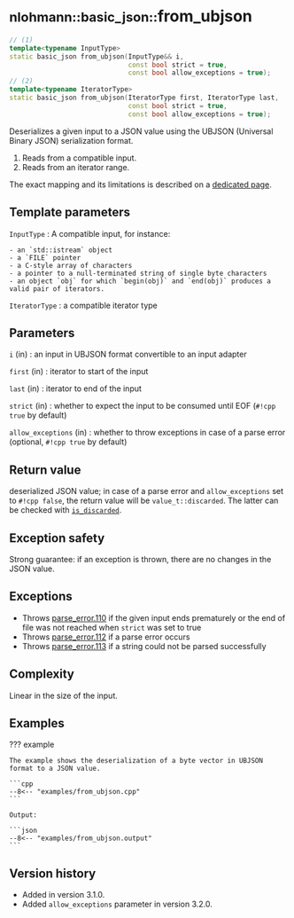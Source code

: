 # <small>nlohmann::basic_json::</small>from_ubjson

```cpp
// (1)
template<typename InputType>
static basic_json from_ubjson(InputType&& i,
                              const bool strict = true,
                              const bool allow_exceptions = true);
// (2)
template<typename IteratorType>
static basic_json from_ubjson(IteratorType first, IteratorType last,
                              const bool strict = true,
                              const bool allow_exceptions = true);
```

Deserializes a given input to a JSON value using the UBJSON (Universal Binary JSON) serialization format.

1. Reads from a compatible input.
2. Reads from an iterator range.

The exact mapping and its limitations is described on a [dedicated page](../../features/binary_formats/ubjson.md).

## Template parameters

`InputType`
:   A compatible input, for instance:
    
    - an `std::istream` object
    - a `FILE` pointer
    - a C-style array of characters
    - a pointer to a null-terminated string of single byte characters
    - an object `obj` for which `begin(obj)` and `end(obj)` produces a valid pair of iterators.

`IteratorType`
:   a compatible iterator type

## Parameters

`i` (in)
:   an input in UBJSON format convertible to an input adapter

`first` (in)
:   iterator to start of the input

`last` (in)
:   iterator to end of the input

`strict` (in)
:   whether to expect the input to be consumed until EOF (`#!cpp true` by default)

`allow_exceptions` (in)
:   whether to throw exceptions in case of a parse error (optional, `#!cpp true` by default)

## Return value

deserialized JSON value; in case of a parse error and `allow_exceptions` set to `#!cpp false`, the return value will be
`value_t::discarded`. The latter can be checked with [`is_discarded`](is_discarded.md).

## Exception safety

Strong guarantee: if an exception is thrown, there are no changes in the JSON value.

## Exceptions

- Throws [parse_error.110](../../home/exceptions.md#jsonexceptionparse_error110) if the given input ends prematurely or
  the end of file was not reached when `strict` was set to true
- Throws [parse_error.112](../../home/exceptions.md#jsonexceptionparse_error112) if a parse error occurs
- Throws [parse_error.113](../../home/exceptions.md#jsonexceptionparse_error113) if a string could not be parsed 
  successfully

## Complexity

Linear in the size of the input.

## Examples

??? example

    The example shows the deserialization of a byte vector in UBJSON format to a JSON value.
     
    ```cpp
    --8<-- "examples/from_ubjson.cpp"
    ```
    
    Output:
    
    ```json
    --8<-- "examples/from_ubjson.output"
    ```

## Version history

- Added in version 3.1.0.
- Added `allow_exceptions` parameter in version 3.2.0.

